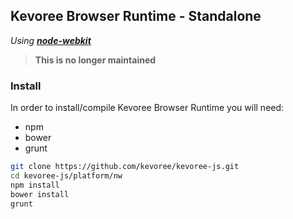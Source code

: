 ## Kevoree Browser Runtime - Standalone
_Using [**node-webkit**](https://github.com/rogerwang/node-webkit/)_

> **This is no longer maintained**

### Install
In order to install/compile Kevoree Browser Runtime you will need:

 * npm
 * bower
 * grunt

```sh
git clone https://github.com/kevoree/kevoree-js.git
cd kevoree-js/platform/nw
npm install
bower install
grunt
```
